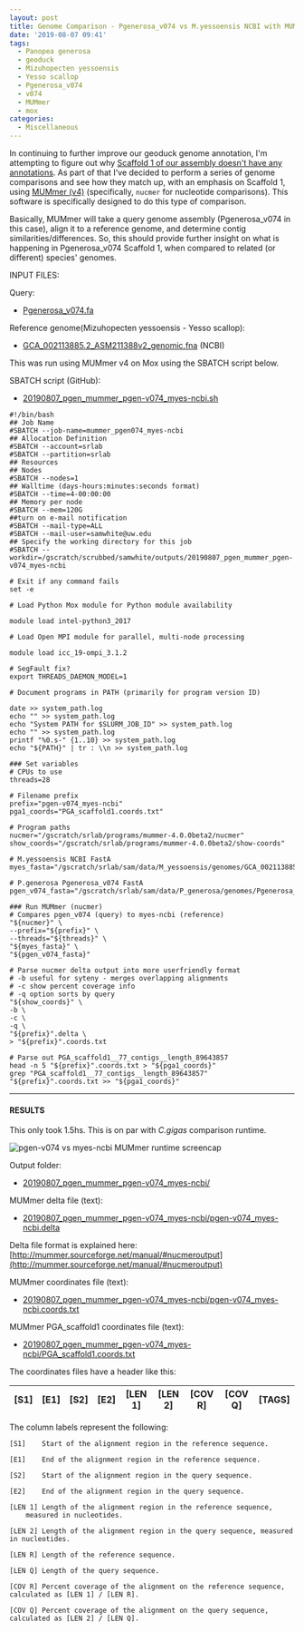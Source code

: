 ```yaml
---
layout: post
title: Genome Comparison - Pgenerosa_v074 vs M.yessoensis NCBI with MUMmer on Mox
date: '2019-08-07 09:41'
tags:
  - Panopea generosa
  - geoduck
  - Mizuhopecten yessoensis
  - Yesso scallop
  - Pgenerosa_v074
  - v074
  - MUMmer
  - mox
categories:
  - Miscellaneous
---
```

In continuing to further improve our geoduck genome annotation, I'm attempting to figure out why [Scaffold 1 of our assembly doesn't have any annotations](https://github.com/RobertsLab/resources/issues/721). As part of that I've decided to perform a series of genome comparisons and see how they match up, with an emphasis on Scaffold 1, using [MUMmer (v4)](https://github.com/mummer4/mummer) (specifically, `nucmer` for nucleotide comparisons). This software is specifically designed to do this type of comparison.

Basically, MUMmer will take a query genome assembly (Pgenerosa_v074 in this case), align it to a reference genome, and determine contig similarities/differences. So, this should provide further insight on what is happening in Pgenerosa_v074 Scaffold 1, when compared to related (or different) species' genomes.

INPUT FILES:

Query:

- [Pgenerosa_v074.fa](http://owl.fish.washington.edu/halfshell/genomic-databank/Pgenerosa_v074.fa)

Reference genome(Mizuhopecten yessoensis - Yesso scallop):

- [GCA_002113885.2_ASM211388v2_genomic.fna](ftp://ftp.ncbi.nlm.nih.gov/genomes/all/GCA/002/113/885/GCA_002113885.2_ASM211388v2/GCA_002113885.2_ASM211388v2_genomic.fna.gz) (NCBI)


This was run using MUMmer v4 on Mox using the SBATCH script below.

SBATCH script (GitHub):

- [20190807_pgen_mummer_pgen-v074_myes-ncbi.sh](https://github.com/RobertsLab/sams-notebook/blob/master/sbatch_scripts/20190807_pgen_mummer_pgen-v074_myes-ncbi.sh)

```shell
#!/bin/bash
## Job Name
#SBATCH --job-name=mummer_pgen074_myes-ncbi
## Allocation Definition
#SBATCH --account=srlab
#SBATCH --partition=srlab
## Resources
## Nodes
#SBATCH --nodes=1
## Walltime (days-hours:minutes:seconds format)
#SBATCH --time=4-00:00:00
## Memory per node
#SBATCH --mem=120G
##turn on e-mail notification
#SBATCH --mail-type=ALL
#SBATCH --mail-user=samwhite@uw.edu
## Specify the working directory for this job
#SBATCH --workdir=/gscratch/scrubbed/samwhite/outputs/20190807_pgen_mummer_pgen-v074_myes-ncbi

# Exit if any command fails
set -e

# Load Python Mox module for Python module availability

module load intel-python3_2017

# Load Open MPI module for parallel, multi-node processing

module load icc_19-ompi_3.1.2

# SegFault fix?
export THREADS_DAEMON_MODEL=1

# Document programs in PATH (primarily for program version ID)

date >> system_path.log
echo "" >> system_path.log
echo "System PATH for $SLURM_JOB_ID" >> system_path.log
echo "" >> system_path.log
printf "%0.s-" {1..10} >> system_path.log
echo "${PATH}" | tr : \\n >> system_path.log

### Set variables
# CPUs to use
threads=28

# Filename prefix
prefix="pgen-v074_myes-ncbi"
pga1_coords="PGA_scaffold1.coords.txt"

# Program paths
nucmer="/gscratch/srlab/programs/mummer-4.0.0beta2/nucmer"
show_coords="/gscratch/srlab/programs/mummer-4.0.0beta2/show-coords"

# M.yessoensis NCBI FastA
myes_fasta="/gscratch/srlab/sam/data/M_yessoensis/genomes/GCA_002113885.2_ASM211388v2_genomic.fna"

# P.generosa Pgenerosa_v074 FastA
pgen_v074_fasta="/gscratch/srlab/sam/data/P_generosa/genomes/Pgenerosa_v074.fa"

### Run MUMmer (nucmer)
# Compares pgen_v074 (query) to myes-ncbi (reference)
"${nucmer}" \
--prefix="${prefix}" \
--threads="${threads}" \
"${myes_fasta}" \
"${pgen_v074_fasta}"

# Parse nucmer delta output into more userfriendly format
# -b useful for syteny - merges overlapping alignments
# -c show percent coverage info
# -q option sorts by query
"${show_coords}" \
-b \
-c \
-q \
"${prefix}".delta \
> "${prefix}".coords.txt

# Parse out PGA_scaffold1__77_contigs__length_89643857
head -n 5 "${prefix}".coords.txt > "${pga1_coords}"
grep "PGA_scaffold1__77_contigs__length_89643857" "${prefix}".coords.txt >> "${pga1_coords}"
```

---

#### RESULTS

This only took 1.5hs. This is on par with _C.gigas_ comparison runtime.

![pgen-v074 vs myes-ncbi MUMmer runtime screencap](https://github.com/RobertsLab/sams-notebook/blob/master/images/screencaps/20190807_mummer_pgen-074_myes-ncbi_runtime.png?raw=true)

Output folder:

- [20190807_pgen_mummer_pgen-v074_myes-ncbi/](https://gannet.fish.washington.edu/Atumefaciens/20190807_pgen_mummer_pgen-v074_myes-ncbi)

MUMmer delta file (text):

- [20190807_pgen_mummer_pgen-v074_myes-ncbi/pgen-v074_myes-ncbi.delta](https://gannet.fish.washington.edu/Atumefaciens/20190807_pgen_mummer_pgen-v074_myes-ncbi/pgen-v074_myes-ncbi.delta)

Delta file format is explained here: [http://mummer.sourceforge.net/manual/#nucmeroutput](http://mummer.sourceforge.net/manual/#nucmeroutput)

MUMmer coordinates file (text):

- [20190807_pgen_mummer_pgen-v074_myes-ncbi/pgen-v074_myes-ncbi.coords.txt](https://gannet.fish.washington.edu/Atumefaciens/20190807_pgen_mummer_pgen-v074_myes-ncbi/pgen-v074_myes-ncbi.coords.txt)

MUMmer PGA_scaffold1 coordinates file (text):

- [20190807_pgen_mummer_pgen-v074_myes-ncbi/PGA_scaffold1.coords.txt](https://gannet.fish.washington.edu/Atumefaciens/20190807_pgen_mummer_pgen-v074_myes-ncbi/PGA_scaffold1.coords.txt)


The coordinates files have a header like this:

| [S1]  |   [E1] | [S2]  |   [E2] | [LEN 1] | [LEN 2] | [COV R] | [COV Q] | [TAGS] |
|-------|--------|-------|--------|---------|---------|---------|---------|--------|

The column labels represent the following:

```
[S1]    Start of the alignment region in the reference sequence.

[E1]    End of the alignment region in the reference sequence.

[S2]    Start of the alignment region in the query sequence.

[E2]    End of the alignment region in the query sequence.

[LEN 1] Length of the alignment region in the reference sequence,
    measured in nucleotides.

[LEN 2] Length of the alignment region in the query sequence, measured in nucleotides.

[LEN R] Length of the reference sequence.

[LEN Q] Length of the query sequence.

[COV R] Percent coverage of the alignment on the reference sequence, calculated as [LEN 1] / [LEN R].

[COV Q] Percent coverage of the alignment on the query sequence, calculated as [LEN 2] / [LEN Q].
```
